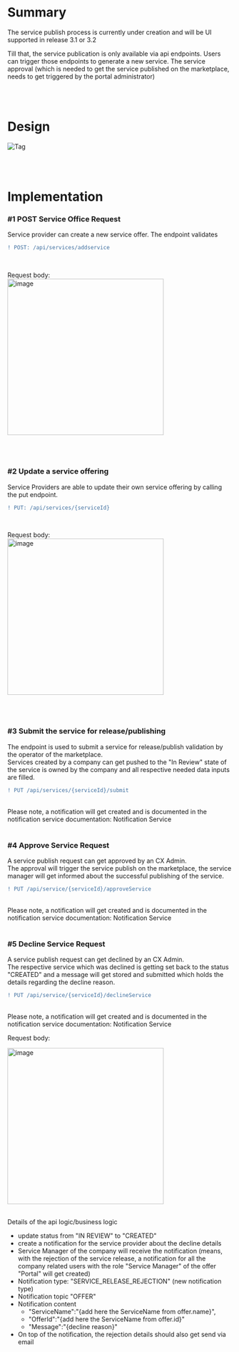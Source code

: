 # Summary

The service publish process is currently under creation and will be UI supported in release 3.1 or 3.2

Till that, the service publication is only available via api endpoints. Users can trigger those endpoints to generate a new service. The service approval (which is needed to get the service published on the marketplace, needs to get triggered by the portal administrator)

<br>
<br>

# Design

![Tag](https://img.shields.io/static/v1?label=&message=ImplementationOngoing&color=yellow&style=flat)

<br>
<br>

# Implementation

### #1 POST Service Office Request

Service provider can create a new service offer. The endpoint validates
<br>

```diff
! POST: /api/services/addservice
```

<br>

Request body:
<br>
<img width="350" alt="image" src="https://user-images.githubusercontent.com/94133633/211117569-30b3192d-fe4f-4ef1-ac0d-254d838bb73a.png">

<br>
<br>

### #2 Update a service offering

Service Providers are able to update their own service offering by calling the put endpoint.
<br>

```diff
! PUT: /api/services/{serviceId}
```

<br>

Request body:
<br>
<img width="350" alt="image" src="https://user-images.githubusercontent.com/94133633/211117745-0c346160-3e83-49f3-ba55-e2c0ed429bc0.png">

<br>
<br>

### #3 Submit the service for release/publishing

The endpoint is used to submit a service for release/publish validation by the operator of the marketplace.  
Services created by a company can get pushed to the "In Review" state of the service is owned by the company and all respective needed data inputs are filled.
<br>

```diff
! PUT /api/services/{serviceId}/submit
```

<br>
Please note, a notification will get created and is documented in the notification service documentation: Notification Service

<br>
<br>

### #4 Approve Service Request

A service publish request can get approved by an CX Admin.  
The approval will trigger the service publish on the marketplace, the service manager will get informed about the successful publishing of the service.
<br>

```diff
! PUT /api/service/{serviceId}/approveService
```

<br>
Please note, a notification will get created and is documented in the notification service documentation: Notification Service

<br>
<br>

### #5 Decline Service Request
A service publish request can get declined by an CX Admin.  
The respective service which was declined is getting set back to the status "CREATED" and a message will get stored and submitted which holds the details regarding the decline reason.
<br>

```diff
! PUT /api/service/{serviceId}/declineService
```

<br>
Please note, a notification will get created and is documented in the notification service documentation: Notification Service

<br>

Request body:

<img width="350" alt="image" src="https://user-images.githubusercontent.com/94133633/211117939-f1e6620c-9dfc-4434-9db9-29ca9c577d18.png">

<br>
<br>

Details of the api logic/business logic

* update status from "IN REVIEW" to "CREATED"
* create a notification for the service provider about the decline details
* Service Manager of the company will receive the notification (means, with the rejection of the service release, a notification for all the company related users with the role "Service Manager" of the offer "Portal" will get created)
* Notification type: "SERVICE_RELEASE_REJECTION" (new notification type)
* Notification topic "OFFER"
* Notification content
  * "ServiceName":"{add here the ServiceName from offer.name}",
  * "OfferId":"{add here the ServiceName from offer.id}"
  * "Message":"{decline reason}"
* On top of the notification, the rejection details should also get send via email

<br>
<br>
